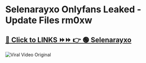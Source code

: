
 # Selenarayxo Onlyfans Leaked - Update Files rm0xw

## <h2><a href="https://clipsfans.com/Selenarayxo&ref=git">🔗 Click to LINKS ⏩⏩ 👉 🟢 Selenarayxo </a></h2>

<a href="https://clipsfans.com/Selenarayxo&ref=git" rel="nofollow" data-target="animated-image.originalLink"><img src="https://i.ibb.co.com/xMMVF88/686577567.gif" alt="Viral Video Original" style="max-width: 100%; display: inline-block;" data-target="animated-image.originalImage"></a>

